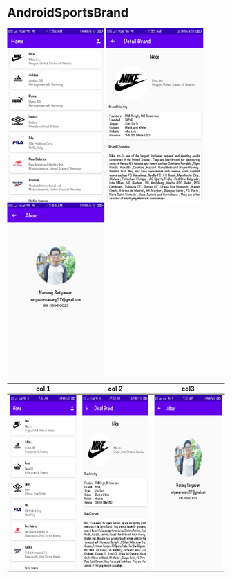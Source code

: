 # AndroidSportsBrand
<img height="400" src="https://github.com/NangStywn/AndroidSportsBrand/blob/master/1603845296640.jpg?raw=true"/>
<img height="400" src="https://github.com/NangStywn/AndroidSportsBrand/blob/master/1603845296628.jpg?raw=true"/><img height="400" src="https://github.com/NangStywn/AndroidSportsBrand/blob/master/1603845296616.jpg?raw=true"/>


| col 1      | col 2       |    col3     |
|------------|-------------|-------------|
| <img height="400" src="https://github.com/NangStywn/AndroidSportsBrand/blob/master/1603845296640.jpg?raw=true"/> | <img height="400" src="https://github.com/NangStywn/AndroidSportsBrand/blob/master/1603845296628.jpg?raw=true"/> | <img height="400" src="https://github.com/NangStywn/AndroidSportsBrand/blob/master/1603845296616.jpg?raw=true"/> |
